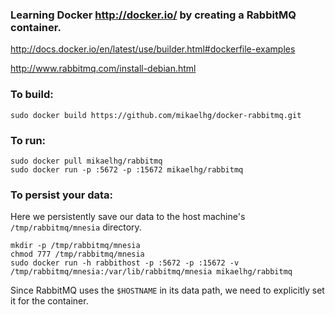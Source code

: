 ### Learning Docker http://docker.io/ by creating a RabbitMQ container.

http://docs.docker.io/en/latest/use/builder.html#dockerfile-examples

http://www.rabbitmq.com/install-debian.html

### To build:

    sudo docker build https://github.com/mikaelhg/docker-rabbitmq.git

### To run:

    sudo docker pull mikaelhg/rabbitmq
    sudo docker run -p :5672 -p :15672 mikaelhg/rabbitmq
    
### To persist your data:

Here we persistently save our data to the host machine's ``/tmp/rabbitmq/mnesia`` directory.

    mkdir -p /tmp/rabbitmq/mnesia
    chmod 777 /tmp/rabbitmq/mnesia
    sudo docker run -h rabbithost -p :5672 -p :15672 -v /tmp/rabbitmq/mnesia:/var/lib/rabbitmq/mnesia mikaelhg/rabbitmq

Since RabbitMQ uses the ``$HOSTNAME`` in its data path, we need to explicitly set it for the container.
